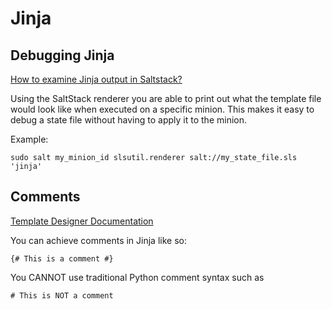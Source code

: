 # Jinja

## Debugging Jinja
[How to examine Jinja output in Saltstack?](https://devops.stackexchange.com/questions/1156/how-to-examine-jinja-output-in-saltstack)

Using the SaltStack renderer you are able to print out what the template file would look like when executed on a specific minion. This makes it easy to debug a state file without having to apply it to the minion.

Example:
```
sudo salt my_minion_id slsutil.renderer salt://my_state_file.sls 'jinja'
```

## Comments
[Template Designer Documentation](https://jinja.palletsprojects.com/en/3.1.x/templates/)

You can achieve comments in Jinja like so:
```
{# This is a comment #}
```

You CANNOT use traditional Python comment syntax such as
```
# This is NOT a comment
```
